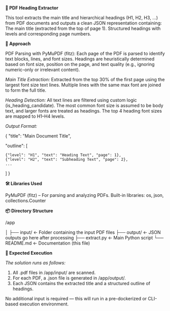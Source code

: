 **📝 PDF Heading Extractor**

This tool extracts the main title and hierarchical headings (H1, H2, H3, ...) from PDF documents and outputs a clean JSON representation containing:
The main title (extracted from the top of page 1).
Structured headings with levels and corresponding page numbers.

**🚀 Approach**

PDF Parsing with PyMuPDF (fitz):
Each page of the PDF is parsed to identify text blocks, lines, and font sizes.
Headings are heuristically determined based on font size, position on the page, and text quality (e.g., ignoring numeric-only or irrelevant content).

*Main Title Extraction:*
Extracted from the top 30% of the first page using the largest font size text lines.
Multiple lines with the same max font are joined to form the full title.

*Heading Detection:*
All text lines are filtered using custom logic (is_heading_candidate).
The most common font size is assumed to be body text, and larger fonts are treated as headings.
The top 4 heading font sizes are mapped to H1–H4 levels.

*Output Format:*

{
  "title": "Main Document Title",
  
  "outline": [
  
    {"level": "H1", "text": "Heading Text", "page": 1},
    {"level": "H2", "text": "Subheading Text", "page": 2},
    ...
    
  ]
}

**🛠️ Libraries Used**

PyMuPDF (fitz) – For parsing and analyzing PDFs.
Built-in libraries: os, json, collections.Counter

**📦 Directory Structure**

/app

│
├── input/           ← Folder containing the input PDF files
├── output/          ← JSON outputs go here after processing
├── extract.py       ← Main Python script
└── README.md        ← Documentation (this file)

**🧪 Expected Execution**

*The solution runs as follows:*

1. All .pdf files in /app/input/ are scanned.
2. For each PDF, a .json file is generated in /app/output/.
3. Each JSON contains the extracted title and a structured outline of headings.

No additional input is required — this will run in a pre-dockerized or CLI-based execution environment.
